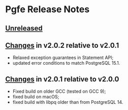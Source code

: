 # Pgfe Release Notes

## [Unreleased]

## [Changes][2.0.2] in v2.0.2 relative to v2.0.1

  - Relaxed exception guarantees in Statement API;
  - updated error conditions to match PostgreSQL 15.1.

## [Changes][2.0.1] in v2.0.1 relative to v2.0.0

  - Fixed build on older GCC (tested on GCC 9);
  - fixed build on macOS;
  - fixed build with libpq older than from PostgreSQL 14.

[Unreleased]: https://github.com/dmitigr/pgfe/compare/v2.0.2...HEAD
[2.0.2]: https://github.com/dmitigr/pgfe/compare/v2.0.1...v2.0.2
[2.0.1]: https://github.com/dmitigr/pgfe/compare/v2.0.0...v2.0.1
